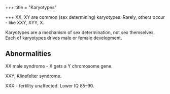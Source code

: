 +++
title = "Karyotypes"

+++
XX, XY are common (sex determining) karyotypes. Rarely, others occur - like XXY, XYY, X.

Karyotypes are a mechanism of sex determination, not sex themselves. Each of karyotypes drives male or female development.

## Abnormalities
XX male syndrome - X gets a Y chromosome gene.

XXY, Klinefelter syndrome.

XXX - fertility unaffected. Lower IQ 85–90.